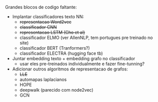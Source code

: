 Grandes blocos de codigo faltante:
- Implantar classificadores texto NN:
    - ~~representacao Word2vec~~
    - ~~classificador CNN~~
    - ~~representacao LSTM (Cho et al)~~
    - classificador ELMO (ver AllenNLP, tem portugues pre treinado no site)
    - classificador BERT (Tranformers?)
    - classificador ELECTRA (hugging face tb)
- Juntar embedding texto + embedding grafo no classificador
    - usar eles pre-treinados individualmente e fazer fine-tunning?
- Adicionar outros algoritmos de representacao de grafos:
    - ~~LLE~~
    - automapas laplacianos
    - HOPE
    - deepwalk (parecido com node2vec)
    - GCN
